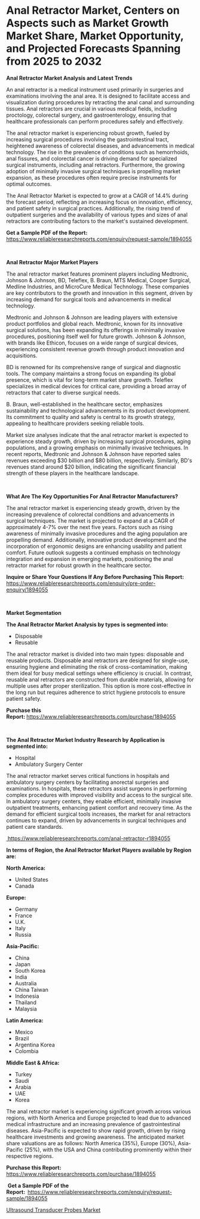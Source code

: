 <p><h1>Anal Retractor Market, Centers on Aspects such as Market Growth Market Share, Market Opportunity, and Projected Forecasts Spanning from 2025 to 2032</h1></p><p><strong>Anal Retractor Market Analysis and Latest Trends</strong></p>
<p><p>An anal retractor is a medical instrument used primarily in surgeries and examinations involving the anal area. It is designed to facilitate access and visualization during procedures by retracting the anal canal and surrounding tissues. Anal retractors are crucial in various medical fields, including proctology, colorectal surgery, and gastroenterology, ensuring that healthcare professionals can perform procedures safely and effectively.</p><p>The anal retractor market is experiencing robust growth, fueled by increasing surgical procedures involving the gastrointestinal tract, heightened awareness of colorectal diseases, and advancements in medical technology. The rise in the prevalence of conditions such as hemorrhoids, anal fissures, and colorectal cancer is driving demand for specialized surgical instruments, including anal retractors. Furthermore, the growing adoption of minimally invasive surgical techniques is propelling market expansion, as these procedures often require precise instruments for optimal outcomes.</p><p>The Anal Retractor Market is expected to grow at a CAGR of 14.4% during the forecast period, reflecting an increasing focus on innovation, efficiency, and patient safety in surgical practices. Additionally, the rising trend of outpatient surgeries and the availability of various types and sizes of anal retractors are contributing factors to the market's sustained development.</p></p>
<p><strong>Get a Sample PDF of the Report:&nbsp;</strong> <a href="https://www.reliableresearchreports.com/enquiry/request-sample/1894055?utm_campaign=3028&utm_medium=2&utm_source=Github&utm_content=ia&utm_term=04032025&utm_id=anal-retractor">https://www.reliableresearchreports.com/enquiry/request-sample/1894055</a></p>
<p>&nbsp;</p>
<p><strong>Anal Retractor Major Market Players</strong></p>
<p><p>The anal retractor market features prominent players including Medtronic, Johnson & Johnson, BD, Teleflex, B. Braun, MTS Medical, Cooper Surgical, Medline Industries, and MicroCure Medical Technology. These companies are key contributors to the growth and innovation in this segment, driven by increasing demand for surgical tools and advancements in medical technology.</p><p>Medtronic and Johnson & Johnson are leading players with extensive product portfolios and global reach. Medtronic, known for its innovative surgical solutions, has been expanding its offerings in minimally invasive procedures, positioning itself well for future growth. Johnson & Johnson, with brands like Ethicon, focuses on a wide range of surgical devices, experiencing consistent revenue growth through product innovation and acquisitions.</p><p>BD is renowned for its comprehensive range of surgical and diagnostic tools. The company maintains a strong focus on expanding its global presence, which is vital for long-term market share growth. Teleflex specializes in medical devices for critical care, providing a broad array of retractors that cater to diverse surgical needs.</p><p>B. Braun, well-established in the healthcare sector, emphasizes sustainability and technological advancements in its product development. Its commitment to quality and safety is central to its growth strategy, appealing to healthcare providers seeking reliable tools.</p><p>Market size analyses indicate that the anal retractor market is expected to experience steady growth, driven by increasing surgical procedures, aging populations, and a growing emphasis on minimally invasive techniques. In recent reports, Medtronic and Johnson & Johnson have reported sales revenues exceeding $30 billion and $80 billion, respectively. Similarly, BD's revenues stand around $20 billion, indicating the significant financial strength of these players in the healthcare landscape.</p></p>
<p>&nbsp;</p>
<p><strong>What Are The Key Opportunities For Anal Retractor Manufacturers?</strong></p>
<p><p>The anal retractor market is experiencing steady growth, driven by the increasing prevalence of colorectal conditions and advancements in surgical techniques. The market is projected to expand at a CAGR of approximately 4-7% over the next five years. Factors such as rising awareness of minimally invasive procedures and the aging population are propelling demand. Additionally, innovative product development and the incorporation of ergonomic designs are enhancing usability and patient comfort. Future outlook suggests a continued emphasis on technology integration and expansion in emerging markets, positioning the anal retractor market for robust growth in the healthcare sector.</p></p>
<p><strong>Inquire or Share Your Questions If Any Before Purchasing This Report:</strong> <a href="https://www.reliableresearchreports.com/enquiry/pre-order-enquiry/1894055?utm_campaign=3028&utm_medium=2&utm_source=Github&utm_content=ia&utm_term=04032025&utm_id=anal-retractor">https://www.reliableresearchreports.com/enquiry/pre-order-enquiry/1894055</a></p>
<p>&nbsp;</p>
<p><strong>Market Segmentation</strong></p>
<p><strong>The Anal Retractor Market Analysis by types is segmented into:</strong></p>
<p><ul><li>Disposable</li><li>Reusable</li></ul></p>
<p><p>The anal retractor market is divided into two main types: disposable and reusable products. Disposable anal retractors are designed for single-use, ensuring hygiene and eliminating the risk of cross-contamination, making them ideal for busy medical settings where efficiency is crucial. In contrast, reusable anal retractors are constructed from durable materials, allowing for multiple uses after proper sterilization. This option is more cost-effective in the long run but requires adherence to strict hygiene protocols to ensure patient safety.</p></p>
<p><strong>Purchase this Report:&nbsp;</strong><a href="https://www.reliableresearchreports.com/purchase/1894055?utm_campaign=3028&utm_medium=2&utm_source=Github&utm_content=ia&utm_term=04032025&utm_id=anal-retractor">https://www.reliableresearchreports.com/purchase/1894055</a></p>
<p>&nbsp;</p>
<p><strong>The Anal Retractor Market Industry Research by Application is segmented into:</strong></p>
<p><ul><li>Hospital</li><li>Ambulatory Surgery Center</li></ul></p>
<p><p>The anal retractor market serves critical functions in hospitals and ambulatory surgery centers by facilitating anorectal surgeries and examinations. In hospitals, these retractors assist surgeons in performing complex procedures with improved visibility and access to the surgical site. In ambulatory surgery centers, they enable efficient, minimally invasive outpatient treatments, enhancing patient comfort and recovery time. As the demand for efficient surgical tools increases, the market for anal retractors continues to expand, driven by advancements in surgical techniques and patient care standards.</p></p>
<p><a href="https://www.reliableresearchreports.com/anal-retractor-r1894055?utm_campaign=3028&utm_medium=2&utm_source=Github&utm_content=ia&utm_term=04032025&utm_id=anal-retractor">&nbsp;https://www.reliableresearchreports.com/anal-retractor-r1894055</a></p>
<p><strong>In terms of Region, the Anal Retractor Market Players available by Region are:</strong></p>
<p>
    <p> <strong> North America: </strong>
        <ul>
            <li>United States</li>
            <li>Canada</li>
        </ul>
        </p> 
    <p> <strong> Europe: </strong>
        <ul>
            <li>Germany</li>
            <li>France</li>
            <li>U.K.</li>
            <li>Italy</li>
            <li>Russia</li>
        </ul>
        </p> 
    <p> <strong> Asia-Pacific: </strong>
        <ul>
            <li>China</li>
            <li>Japan</li>
            <li>South Korea</li>
            <li>India</li>
            <li>Australia</li>
            <li>China Taiwan</li>
            <li>Indonesia</li>
            <li>Thailand</li>
            <li>Malaysia</li>
        </ul>
        </p> 
    <p> <strong> Latin America: </strong>
        <ul>
            <li>Mexico</li>
            <li>Brazil</li>
            <li>Argentina Korea</li>
            <li>Colombia</li>
        </ul>
        </p> 
    <p> <strong> Middle East & Africa: </strong>
        <ul>
            <li>Turkey</li>
            <li>Saudi</li>
            <li>Arabia</li>
            <li>UAE</li>
            <li>Korea</li>
        </ul>
    </p>
    </p>
<p><p>The anal retractor market is experiencing significant growth across various regions, with North America and Europe projected to lead due to advanced medical infrastructure and an increasing prevalence of gastrointestinal diseases. Asia-Pacific is expected to show rapid growth, driven by rising healthcare investments and growing awareness. The anticipated market share valuations are as follows: North America (35%), Europe (30%), Asia-Pacific (25%), with the USA and China contributing prominently within their respective regions.</p></p>
<p><strong>Purchase this Report: </strong><a href="https://www.reliableresearchreports.com/purchase/1894055?utm_campaign=3028&utm_medium=2&utm_source=Github&utm_content=ia&utm_term=04032025&utm_id=anal-retractor">https://www.reliableresearchreports.com/purchase/1894055</a></p>
<p>&nbsp;<strong>Get a Sample PDF of the Report:&nbsp;&nbsp;</strong><a href="https://www.reliableresearchreports.com/enquiry/request-sample/1894055?utm_campaign=3028&utm_medium=2&utm_source=Github&utm_content=ia&utm_term=04032025&utm_id=anal-retractor">https://www.reliableresearchreports.com/enquiry/request-sample/1894055</a></p>
<p><strong></strong></p>
<p><p><a href="https://github.com/zanoligarav/Market-Research-Report-List-1/blob/main/ultrasound-transducer-probes-market.md?utm_campaign=3028&utm_medium=2&utm_source=Github&utm_content=ia&utm_term=04032025&utm_id=anal-retractor">Ultrasound Transducer Probes Market</a></p></p>